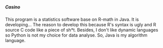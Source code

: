 ##### Casino

This program is a statistics software base on R-math in Java. It is developing...
The reason to develop this because R's syntax is ugly and R source C code like a piece of sh*t. Besides, I don't like dynamic languages so Python is not my choice
for data analyse. So, Java is my algorithm language.
